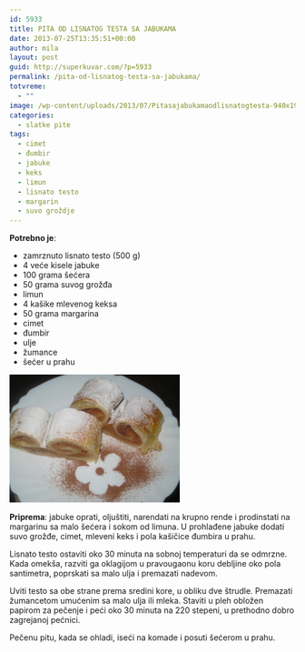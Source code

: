 ```yaml
---
id: 5933
title: PITA OD LISNATOG TESTA SA JABUKAMA
date: 2013-07-25T13:35:51+00:00
author: mila
layout: post
guid: http://superkuvar.com/?p=5933
permalink: /pita-od-lisnatog-testa-sa-jabukama/
totvreme:
  - ""
image: /wp-content/uploads/2013/07/Pitasajabukamaodlisnatogtesta-940x198.jpg
categories:
  - slatke pite
tags:
  - cimet
  - đumbir
  - jabuke
  - keks
  - limun
  - lisnato testo
  - margarin
  - suvo groždje
---
```

**Potrebno je**:

  * zamrznuto lisnato testo (500 g)
  * 4 veće kisele jabuke
  * 100 grama šećera
  * 50 grama suvog grožđa
  * limun
  * 4 kašike mlevenog keksa
  * 50 grama margarina
  * cimet
  * đumbir
  * ulje
  * žumance
  * šećer u prahu

<img class="alignnone size-medium wp-image-5934" src="/wp-content/uploads/2013/07/Pitasajabukamaodlisnatogtesta-1024x768.jpg" alt="Pitasajabukamaodlisnatogtesta" width="300" height="225" /> 

**Priprema**: jabuke oprati, oljuštiti, narendati na krupno rende i prodinstati na margarinu sa malo šećera i sokom od limuna. U prohlađene jabuke dodati suvo grožđe, cimet, mleveni keks i pola kašičice đumbira u prahu.

Lisnato testo ostaviti oko 30 minuta na sobnoj temperaturi da se odmrzne. Kada omekša, razviti ga oklagijom u pravougaonu koru debljine oko pola santimetra, poprskati sa malo ulja i premazati nadevom.

Uviti testo sa obe strane prema sredini kore, u obliku dve štrudle. Premazati žumancetom umućenim sa malo ulja ili mleka. Staviti u pleh obložen papirom za pečenje i peći oko 30 minuta na 220 stepeni, u prethodno dobro zagrejanoj pećnici.

Pečenu pitu, kada se ohladi, iseći na komade i posuti šećerom u prahu.